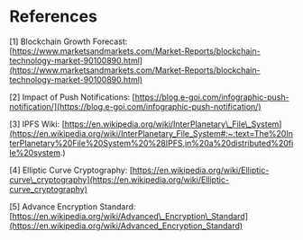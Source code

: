 # References

\[1\] Blockchain Growth Forecast: [https://www.marketsandmarkets.com/Market-Reports/blockchain-technology-market-90100890.html](https://www.marketsandmarkets.com/Market-Reports/blockchain-technology-market-90100890.html)

\[2\] Impact of Push Notifications: [https://blog.e-goi.com/infographic-push-notification/](https://blog.e-goi.com/infographic-push-notification/)

\[3\] IPFS Wiki: [https://en.wikipedia.org/wiki/InterPlanetary\_File\_System](https://en.wikipedia.org/wiki/InterPlanetary_File_System#:~:text=The%20InterPlanetary%20File%20System%20%28IPFS,in%20a%20distributed%20file%20system.)

\[4\] Elliptic Curve Cryptography: [https://en.wikipedia.org/wiki/Elliptic-curve\_cryptography](https://en.wikipedia.org/wiki/Elliptic-curve_cryptography)

\[5\] Advance Encryption Standard: [https://en.wikipedia.org/wiki/Advanced\_Encryption\_Standard](https://en.wikipedia.org/wiki/Advanced_Encryption_Standard)

